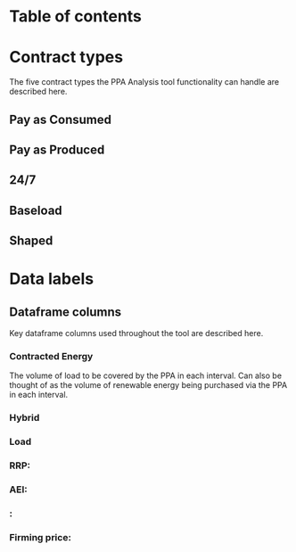 # Table of contents


# Contract types

The five contract types the PPA Analysis tool functionality can handle are described here.

## Pay as Consumed

## Pay as Produced

## 24/7

## Baseload

## Shaped

# Data labels

## Dataframe columns

Key dataframe columns used throughout the tool are described here.

### Contracted Energy

The volume of load to be covered by the PPA in each interval. Can also be thought of as the volume of renewable energy 
being purchased via the PPA in each interval. 

### Hybrid

### Load

### RRP: <REGION>

### AEI: <REGION>

### <DUID>: <Technology>

### Firming price: <REGION>



